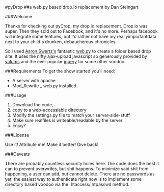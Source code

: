 #pyDrop
##a web.py based drop.io replacement
by Dan Steingart

###Welcome

Thanks for checking out pyDrop, my drop.io replacement.  Drop.io was super.  Then they sold out to Facebook, and it's no more.  Perhaps facebook will integrate some features, but I'd rather not have my reallyimportantdata next to your child's drunken, debaucherous chronicles.  

So I used [Aaron Swartz's](http://www.aaronsw.com/) fantastic [web.py](http://webpy.org) to create a folder based drop site.  It uses the nifty ajax-upload javascript so generously provided by [valums](http://valums.com/ajax-upload/) and the ever popular [jquery]() for some other voodoo.  

###Requirements
To get the show started you'll need:

- A server with apache
- Mod_Rewrite
_ web.py installed

###Usage

1. Download the code, 
2. copy to a web-accessiable directory
3. Modify the settings.py file to match your server-side-stuff
4. Make sure realfiles is writeable/readable by the server
5. Enjoy?

###License

Use it!  Attribute me!  Make it better!  Give back!

###Caveats

There are probably countless security holes here.  The code does the best it can to prevent overwrites, but shit happens.  To minimize said shit from happening, a user can add, but cannot delete.  There are no passwords as yet: the easiest way to authenticate right now is to implement some directory based voodoo via the .htaccess/.htpasswd method.